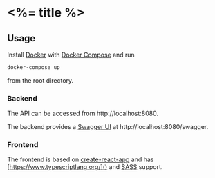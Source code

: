 # <%= title %>

## Usage

Install [Docker](https://docs.docker.com/get-docker/) with [Docker Compose](https://docs.docker.com/compose/install/) and run

```bash
docker-compose up
```

from the root directory.

### Backend

The API can be accessed from http://localhost:8080.

The backend provides a [Swagger UI](https://swagger.io/specification/v2/) at http://localhost:8080/swagger.

### Frontend

The frontend is based on [create-react-app](https://create-react-app.dev/docs/adding-typescript/) and has [https://www.typescriptlang.org/]() and [SASS](https://create-react-app.dev/docs/adding-a-sass-stylesheet/) support.
